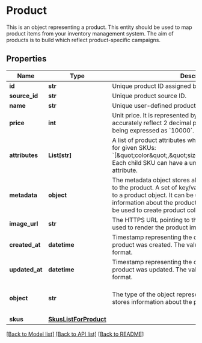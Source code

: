 # Product

This is an object representing a product.    This entity should be used to map product items from your inventory management system. The aim of products is to build which reflect product-specific campaigns.

## Properties

Name | Type | Description | Notes
------------ | ------------- | ------------- | -------------
**id** | **str** | Unique product ID assigned by Voucherify. | [optional] 
**source_id** | **str** | Unique product source ID. | [optional] 
**name** | **str** | Unique user-defined product name. | [optional] 
**price** | **int** | Unit price. It is represented by a value multiplied by 100 to accurately reflect 2 decimal places, such as &#x60;$100.00&#x60; being expressed as &#x60;10000&#x60;. | [optional] 
**attributes** | **List[str]** | A list of product attributes whose values you can customize for given SKUs: &#x60;[\&quot;color\&quot;,\&quot;size\&quot;,\&quot;ranking\&quot;]&#x60;. Each child SKU can have a unique value for a given attribute. | [optional] 
**metadata** | **object** | The metadata object stores all custom attributes assigned to the product. A set of key/value pairs that you can attach to a product object. It can be useful for storing additional information about the product in a structured format. It can be used to create product collections. | [optional] 
**image_url** | **str** | The HTTPS URL pointing to the .png or .jpg file that will be used to render the product image. | [optional] 
**created_at** | **datetime** | Timestamp representing the date and time when the product was created. The value is shown in the ISO 8601 format. | [optional] 
**updated_at** | **datetime** | Timestamp representing the date and time when the product was updated. The value is shown in the ISO 8601 format. | [optional] 
**object** | **str** | The type of the object represented by JSON. This object stores information about the product. | [optional] [default to 'product']
**skus** | [**SkusListForProduct**](SkusListForProduct.md) |  | [optional] 

[[Back to Model list]](../README.md#documentation-for-models) [[Back to API list]](../README.md#documentation-for-api-endpoints) [[Back to README]](../README.md)


